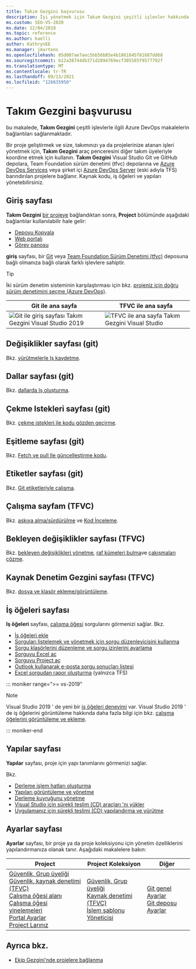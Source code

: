 ```yaml
---
title: Takım Gezgini başvurusu
description: İşi yönetmek için Takım Gezgini çeşitli işlevler hakkında bilgi edinin ve proje geliştirmek için diğer takım üyeleriyle koordine edin.
ms.custom: SEO-VS-2020
ms.date: 12/04/2018
ms.topic: reference
ms.author: kaelli
author: KathrynEE
ms.manager: jmartens
ms.openlocfilehash: 85d007ae7aec5bb56b85e4b1861845f81687dd68
ms.sourcegitcommit: b12a38744db371d2894769ecf305585f9577792f
ms.translationtype: MT
ms.contentlocale: tr-TR
ms.lasthandoff: 09/13/2021
ms.locfileid: "126635950"
---
```

# <a name="team-explorer-reference"></a>Takım Gezgini başvurusu

bu makalede, **Takım Gezgini** çeşitli işlevlerle ilgili Azure DevOps makalelerin bağlantıları sağlanmaktadır.

Bir proje geliştirmek ve size, takımınızı ya da projelerinize atanan işleri yönetmek için, **Takım Gezgini** araç penceresini diğer takım üyeleriyle koordine etmek için kullanın. **Takım Gezgini** Visual Studio Git ve GitHub depolara, Team Foundation sürüm denetimi (tfvc) depolarına ve [Azure DevOps Services](/azure/devops/user-guide/what-is-azure-devops-services) veya şirket içi [Azure DevOps Server](/azure/devops/index-all) (eski adıyla TFS) barındırılan projelere bağlanır. Kaynak kodu, iş öğeleri ve yapıları yönetebilirsiniz.

## <a name="home-page"></a>Giriş sayfası

**Takım Gezgini** [bir projeye](../connect-team-project.md) bağlandıktan sonra, **Project** bölümünde aşağıdaki bağlantılar kullanılabilir hale gelir:

- [Depoyu Kopyala](/azure/devops/repos/git/clone)
- [Web portalı](/azure/devops/project/navigation/index)
- [Görev panosu](/azure/devops/boards/sprints/task-board)

**giriş** sayfası, bir [Git](/azure/devops/repos/git/gitquickstart?view=vsts&tabs=visual-studio&preserve-view=true) veya [Team Foundation Sürüm Denetimi (tfvc)](/azure/devops/repos/tfvc/overview) deposuna bağlı olmanıza bağlı olarak farklı işlevlere sahiptir.

> [!TIP]
> İki sürüm denetim sisteminin karşılaştırması için bkz. [projeniz için doğru sürüm denetimini seçme (Azure DevOps)](/azure/devops/repos/tfvc/comparison-git-tfvc).

| Git ile **ana** sayfa | TFVC ile **ana** sayfa |
| - | - |
| ![Git ile giriş sayfası Takım Gezgini Visual Studio 2019](media/team-explorer-reference/team-explorer-git.png) | ![TFVC ile ana sayfa Takım Gezgini Visual Studio](media/team-explorer-reference/team-explorer-tfvc.png) |

## <a name="changes-page-git"></a>Değişiklikler sayfası (git)

Bkz. [yürütmelerle Iş kaydetme](/azure/devops/repos/git/commits).

## <a name="branches-page-git"></a>Dallar sayfası (git)

Bkz. [dallarda Iş oluşturma](/azure/devops/repos/git/branches).

## <a name="pull-requests-page-git"></a>Çekme Istekleri sayfası (git)

Bkz. [çekme istekleri ile kodu gözden geçirme](/azure/devops/repos/git/pullrequest).

## <a name="sync-page-git"></a>Eşitleme sayfası (git)

Bkz. [Fetch ve pull Ile güncelleştirme kodu](/azure/devops/repos/git/pulling).

## <a name="tags-page-git"></a>Etiketler sayfası (git)

Bkz. [Git etiketleriyle çalışma](/azure/devops/repos/git/git-tags).

## <a name="my-work-page-tfvc"></a>Çalışma sayfam (TFVC)

Bkz. [askıya alma/sürdürülme](/azure/devops/repos/tfvc/suspend-your-work-manage-your-shelvesets) ve [Kod İnceleme](/azure/devops/repos/tfvc/day-life-alm-developer-suspend-work-fix-bug-conduct-code-review).

## <a name="pending-changes-page-tfvc"></a>Bekleyen değişiklikler sayfası (TFVC)

Bkz. [bekleyen değişiklikleri yönetme](/azure/devops/repos/tfvc/develop-code-manage-pending-changes), [raf kümeleri bulma](/azure/devops/repos/tfvc/suspend-your-work-manage-your-shelvesets)ve [çakışmaları çözme](/azure/devops/repos/tfvc/resolve-team-foundation-version-control-conflicts).

## <a name="source-control-explorer-page-tfvc"></a>Kaynak Denetim Gezgini sayfası (TFVC)

Bkz. [dosya ve klasör ekleme/görüntüleme](/azure/devops/repos/tfvc/add-files-server).

## <a name="work-items-page"></a>İş öğeleri sayfası

**Iş öğeleri** sayfası, [çalışma öğesi](/azure/devops/boards/work-items/about-work-items) sorgularını görmenizi sağlar. Bkz.

- [İş öğeleri ekle](/azure/devops/boards/backlogs/add-work-items)
- [Sorguları listelemek ve yönetmek için sorgu düzenleyicisini kullanma](/azure/devops/boards/queries/using-queries)
- [Sorgu klasörlerini düzenleme ve sorgu izinlerini ayarlama](/azure/devops/boards/queries/set-query-permissions)
- [Sorguyu Excel aç](/azure/devops/boards/backlogs/office/bulk-add-modify-work-items-excel)
- [Sorguyu Project aç](/azure/devops/boards/backlogs/office/create-your-backlog-tasks-using-project)
- [Outlook kullanarak e-posta sorgu sonuçları listesi](/azure/devops/boards/queries/share-plans)
- [Excel sorgudan rapor oluşturma](/azure/devops/report/excel/create-status-and-trend-excel-reports) (yalnızca TFS)

::: moniker range=">= vs-2019"

> [!NOTE]
> Visual Studio 2019 ' de yeni bir [iş öğeleri deneyimi](/azure/devops/boards/work-items/set-work-item-experience-vs) var. Visual Studio 2019 ' de iş öğelerini görüntüleme hakkında daha fazla bilgi için bkz. [çalışma öğelerini görüntüleme ve ekleme](/azure/devops/boards/work-items/view-add-work-items).

::: moniker-end

## <a name="builds-page"></a>Yapılar sayfası

**Yapılar** sayfası, proje için yapı tanımlarını görmenizi sağlar.

Bkz.

- [Derleme işlem hatları oluşturma](/azure/devops/pipelines/tasks/index)
- [Yapıları görüntüleme ve yönetme](/azure/devops/pipelines/overview)
- [Derleme kuyruğunu yönetme](/azure/devops/pipelines/agents/pools-queues)
- [Visual Studio için sürekli teslim (CD) araçları 'nı yükler](/azure/devops/pipelines/apps/cd/azure/aspnet-core-to-acr#install-continuous-delivery-cd-tools-for-visual-studio-2017)
- [Uygulamanız için sürekli teslimi (CD) yapılandırma ve yürütme](/azure/devops/pipelines/apps/cd/azure/aspnet-core-to-acr#configure-and-execute-continuous-delivery-cd-for-your-app)

## <a name="settings-page"></a>Ayarlar sayfası

**Ayarlar** sayfası, bir proje ya da proje koleksiyonu için yönetim özelliklerini yapılandırmanıza olanak tanır. Aşağıdaki makalelere bakın:

| Project | Project Koleksiyon | Diğer |
| - | - | - |
| [Güvenlik, Grup üyeliği](/azure/devops/organizations/security/set-project-collection-level-permissions)<br/>[Güvenlik, kaynak denetimi (TFVC)](/azure/devops/organizations/security/set-git-tfvc-repository-permissions)<br/>[Çalışma öğesi alanı](/azure/devops/organizations/settings/set-area-paths)<br/>[Çalışma öğesi yinelemeleri](/azure/devops/organizations/settings/set-iteration-paths-sprints)<br/>[Portal Ayarlar](/azure/devops/report/sharepoint-dashboards/configure-or-add-a-project-portal)<br/>[Project Larınız](/azure/devops/notifications/howto-manage-team-notifications) | [Güvenlik, Grup üyeliği](/azure/devops/organizations/security/set-project-collection-level-permissions)<br/>[Kaynak denetimi (TFVC)](/azure/devops/repos/tfvc/decide-between-using-local-server-workspace)<br/>[İşlem şablonu Yöneticisi](/azure/devops/boards/work-items/guidance/manage-process-templates) | [Git genel Ayarlar](/azure/devops/repos/git/git-config)<br/>[Git deposu Ayarlar](/azure/devops/repos/git/git-config) |

## <a name="see-also"></a>Ayrıca bkz.

- [Ekip Gezgini'nde projelere bağlanma](../../ide/connect-team-project.md)